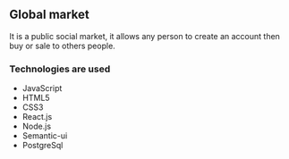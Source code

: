 ## Global market
It is a public social market, it allows any person to create an account then buy or sale to others people.

### Technologies are used
- JavaScript
- HTML5
- CSS3
- React.js
- Node.js
- Semantic-ui
- PostgreSql
